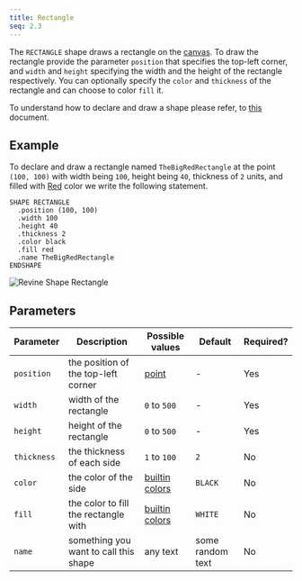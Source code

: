 ```yaml
---
title: Rectangle
seq: 2.3
---
```


The `RECTANGLE` shape draws a rectangle on the [canvas](/docs/canvas). To draw the rectangle provide the parameter `position` that specifies the top-left corner, and `width` and `height` specifying the width and the height of the rectangle respectively. You can optionally specify the `color` and `thickness` of the rectangle and can choose to color `fill` it.

To understand how to declare and draw a shape please refer, to [this](/docs/shapes) document.

## Example

To declare and draw a rectangle named `TheBigRedRectangle` at the point `(100, 100)` with width being `100`, height being `40`, thickness of `2` units, and filled with [Red](/docs/colors) color we write the following statement.

```
SHAPE RECTANGLE
  .position (100, 100)
  .width 100
  .height 40
  .thickness 2
  .color black
  .fill red
  .name TheBigRedRectangle
ENDSHAPE
```

![Revine Shape Rectangle](https://user-images.githubusercontent.com/4745789/138922362-6bb06d44-35ce-4685-b23f-69d11e496657.png)

## Parameters

| Parameter | Description | Possible values | Default | Required? |
|------------|------------|-----------------|-----------|---------|
| `position`  |  the position of the top-left corner | [point](/docs/point) | - |  Yes  |
| `width`  |  width of the rectangle | `0` to `500` | - |  Yes  |
| `height`  |  height of the rectangle | `0` to `500` | - |  Yes  |
| `thickness`  |  the thickness of each side | `1` to `100` | `2`  |  No  |
| `color`  |  the color of the side | [builtin colors](/docs/colors) | `BLACK`  |  No  |
| `fill`  |  the color to fill the rectangle with | [builtin colors](/docs/colors) | `WHITE`  |  No  |
| `name`  |  something you want to call this shape | any text | some random text |  No  |
